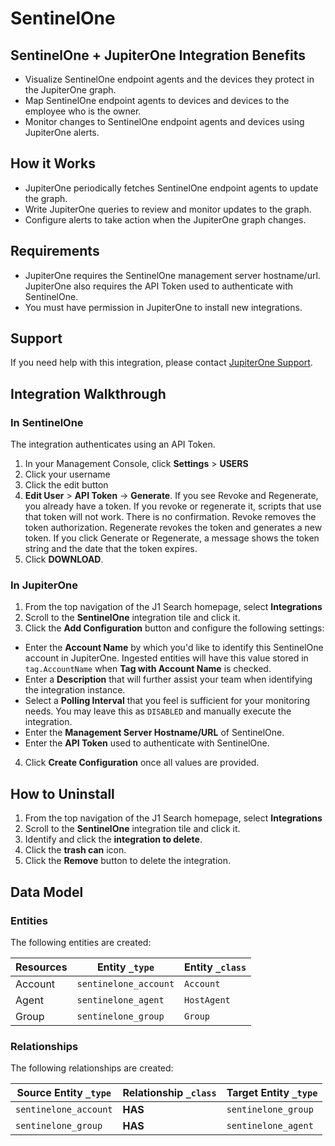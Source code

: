 # SentinelOne

## SentinelOne + JupiterOne Integration Benefits

- Visualize SentinelOne endpoint agents and the devices they protect in the
  JupiterOne graph.
- Map SentinelOne endpoint agents to devices and devices to the employee who is
  the owner.
- Monitor changes to SentinelOne endpoint agents and devices using JupiterOne
  alerts.

## How it Works

- JupiterOne periodically fetches SentinelOne endpoint agents to update the
  graph.
- Write JupiterOne queries to review and monitor updates to the graph.
- Configure alerts to take action when the JupiterOne graph changes.

## Requirements

- JupiterOne requires the SentinelOne management server hostname/url. JupiterOne
  also requires the API Token used to authenticate with SentinelOne.
- You must have permission in JupiterOne to install new integrations.

## Support

If you need help with this integration, please contact
[JupiterOne Support](https://support.jupiterone.io).

## Integration Walkthrough

### In SentinelOne

The integration authenticates using an API Token.

1.  In your Management Console, click **Settings** > **USERS**
2.  Click your username
3.  Click the edit button
4.  **Edit User** > **API Token** -> **Generate**. If you see Revoke and
    Regenerate, you already have a token. If you revoke or regenerate it,
    scripts that use that token will not work. There is no confirmation. Revoke
    removes the token authorization. Regenerate revokes the token and generates
    a new token. If you click Generate or Regenerate, a message shows the token
    string and the date that the token expires.
5.  Click **DOWNLOAD**.

### In JupiterOne

1. From the top navigation of the J1 Search homepage, select **Integrations**
2. Scroll to the **SentinelOne** integration tile and click it.
3. Click the **Add Configuration** button and configure the following settings:

- Enter the **Account Name** by which you'd like to identify this SentinelOne
  account in JupiterOne. Ingested entities will have this value stored in
  `tag.AccountName` when **Tag with Account Name** is checked.
- Enter a **Description** that will further assist your team when identifying
  the integration instance.
- Select a **Polling Interval** that you feel is sufficient for your monitoring
  needs. You may leave this as `DISABLED` and manually execute the integration.
- Enter the **Management Server Hostname/URL** of SentinelOne.
- Enter the **API Token** used to authenticate with SentinelOne.

4. Click **Create Configuration** once all values are provided.

## How to Uninstall

1. From the top navigation of the J1 Search homepage, select **Integrations**
2. Scroll to the **SentinelOne** integration tile and click it.
3. Identify and click the **integration to delete**.
4. Click the **trash can** icon.
5. Click the **Remove** button to delete the integration.

<!-- {J1_DOCUMENTATION_MARKER_START} -->
<!--
********************************************************************************
NOTE: ALL OF THE FOLLOWING DOCUMENTATION IS GENERATED USING THE
"j1-integration document" COMMAND. DO NOT EDIT BY HAND! PLEASE SEE THE DEVELOPER
DOCUMENTATION FOR USAGE INFORMATION:

https://github.com/JupiterOne/sdk/blob/main/docs/integrations/development.md
********************************************************************************
-->

## Data Model

### Entities

The following entities are created:

| Resources | Entity `_type`        | Entity `_class` |
| --------- | --------------------- | --------------- |
| Account   | `sentinelone_account` | `Account`       |
| Agent     | `sentinelone_agent`   | `HostAgent`     |
| Group     | `sentinelone_group`   | `Group`         |

### Relationships

The following relationships are created:

| Source Entity `_type` | Relationship `_class` | Target Entity `_type` |
| --------------------- | --------------------- | --------------------- |
| `sentinelone_account` | **HAS**               | `sentinelone_group`   |
| `sentinelone_group`   | **HAS**               | `sentinelone_agent`   |

<!--
********************************************************************************
END OF GENERATED DOCUMENTATION AFTER BELOW MARKER
********************************************************************************
-->
<!-- {J1_DOCUMENTATION_MARKER_END} -->

